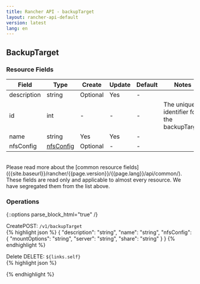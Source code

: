 ```yaml
---
title: Rancher API - backupTarget
layout: rancher-api-default
version: latest
lang: en
---
```


## BackupTarget



### Resource Fields

Field | Type | Create | Update | Default | Notes
---|---|---|---|---|---
description | string | Optional | Yes | - | 
id | int | - | - | - | The unique identifier for the backupTarget
name | string | Yes | Yes | - | 
nfsConfig | [nfsConfig]({{site.baseurl}}/rancher/{{page.version}}/{{page.lang}}/api/api-resources/nfsConfig/) | Optional | - | - | 

<br>
Please read more about the [common resource fields]({{site.baseurl}}/rancher/{{page.version}}/{{page.lang}}/api/common/). These fields are read only and applicable to almost every resource. We have segregated them from the list above.

### Operations
{::options parse_block_html="true" /}
<a id="create"></a>
<div class="action"><span class="header">Create<span class="headerright">POST:  <code>/v1/backupTarget</code></span></span>
<div class="action-contents">
{% highlight json %}
{
	"description": "string",
	"name": "string",
	"nfsConfig": {
		"mountOptions": "string",
		"server": "string",
		"share": "string"
	}
}
{% endhighlight %}
</div>
</div>





<a id="delete"></a>
<div class="action">
<span class="header">Delete
<span class="headerright">DELETE:  <code>${links.self}</code></span></span>
<div class="action-contents">
{% highlight json %}

{% endhighlight %}
</div>
</div>

